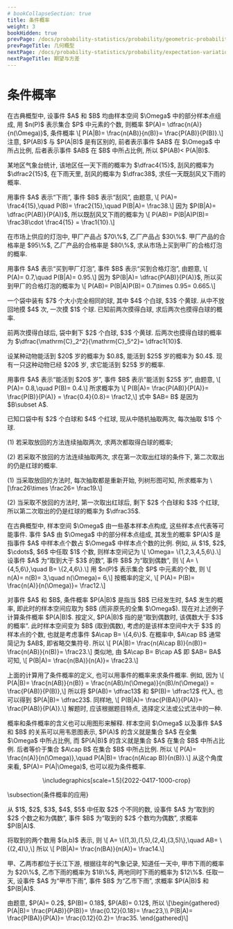 ```yaml
---
# bookCollapseSection: true
title: 条件概率
weight: 3
bookHidden: true
prevPage: /docs/probability-statistics/probability/geometric-probability
prevPageTitle: 几何概型
nextPage: /docs/probability-statistics/probability/expectation-variation
nextPageTitle: 期望与方差
---
```


# 条件概率

<p>在古典概型中, 设事件 $A$ 和 $B$ 均由样本空间 $\Omega$ 中的部分样本点组成, 用 $n(P)$ 表示集合 $P$ 中元素的个数, 则概率 $P(A)= \dfrac{n(A)}{n(\Omega)}$, 条件概率 \[
    P(A|B)= \frac{n(AB)}{n(B)}= \frac{P(AB)}{P(B)}.\]
注意, $P(AB)$ 与 $P(A|B)$ 是有区别的, 前者表示事件 $AB$ 在 $\Omega$ 中所占比例, 后者表示事件 $AB$ 在 $B$ 中所占比例, 所以 $P(AB)< P(A|B)$.
</p>
<p><myexample>
<p>某地区气象台统计, 该地区任一天下雨的概率为 $\dfrac4{15}$, 刮风的概率为 $\dfrac2{15}$, 在下雨天里, 刮风的概率为 $\dfrac38$, 求任一天既刮风又下雨的概率.
</p>
</myexample>
<mysolution>
    <p>用事件 $A$ 表示“下雨”, 事件 $B$ 表示“刮风”, 由题意, \[
        P(A)= \frac4{15},\quad P(B)= \frac2{15},\quad
        P(B|A)= \frac38.\]
    因为 $P(B|A)= \dfrac{P(AB)}{P(A)}$, 所以既刮风又下雨的概率为 \[
        P(AB)= P(B|A)P(B)= \frac38\cdot \frac4{15}
        = \frac1{10}.\]
</p>
</mysolution>
</p>
<p><myexample>
<p>在市场上供应的灯泡中, 甲厂产品占 $70\%$, 乙厂产品占 $30\%$. 甲厂产品的合格率是 $95\%$, 乙厂产品的合格率是 $80\%$, 求从市场上买到甲厂的合格灯泡的概率.
</p>
</myexample>
<mysolution>
    <p>用事件 $A$ 表示“买到甲厂灯泡”, 事件 $B$ 表示“买到合格灯泡”, 由题意, \[
        P(A)= 0.7,\quad P(B|A)= 0.95.\]
    因为 $P(B|A)= \dfrac{P(AB)}{P(A)}$, 所以买到甲厂的合格灯泡的概率为 \[
        P(AB)= P(B|A)P(B)= 0.7\times 0.95= 0.665.\]
</p>
</mysolution>
</p>
<p><myexample>
<p>一个袋中装有 $7$ 个大小完全相同的球, 其中 $4$ 个白球, $3$ 个黄球. 从中不放回地摸 $4$ 次, 一次摸 $1$ 个球. 已知前两次摸得白球, 求后两次也摸得白球的概率.
</p>
</myexample>
<mysolution>
    <p>前两次摸得白球后, 袋中剩下 $2$ 个白球, $3$ 个黄球. 后两次也摸得白球的概率为 $\dfrac{\mathrm{C}_2^2}{\mathrm{C}_5^2}= \dfrac1{10}$.
</p>
</mysolution>
</p>
<p><myexample>
<p>设某种动物能活到 $20$ 岁的概率为 $0.8$, 能活到 $25$ 岁的概率为 $0.4$. 现有一只这种动物已经 $20$ 岁, 求它能活到 $25$ 岁的概率.
</p>
</myexample>
<mysolution>
    <p>用事件 $A$ 表示“能活到 $20$ 岁”, 事件 $B$ 表示“能活到 $25$ 岁”, 由题意, \[
        P(A)= 0.8,\quad P(B)= 0.4.\]
    所求概率为 \[
        P(B|A)= \frac{P(AB)}{P(A)}= \frac{P(B)}{P(A)}
        = \frac{0.4}{0.8}= \frac12,\]
    式中 $AB= B$ 是因为 $B\subset A$.
</p>
</mysolution>
</p>
<p><myexample>
<p>已知口袋中有 $2$ 个白球和 $4$ 个红球, 现从中随机抽取两次, 每次抽取 $1$ 个球.
</p>
<p>(1) 若采取放回的方法连续抽取两次, 求两次都取得白球的概率;
</p>
<p>(2) 若采取不放回的方法连续抽取两次, 求在第一次取出红球的条件下, 第二次取出的仍是红球的概率.
</p>
</myexample>
<mysolution>
    <p>(1) 当采取放回的方法时, 每次抽取都是重新开始, 列树形图可知, 所求概率为 \[\frac26\times \frac26= \frac19.\]
</p>
<p>(2) 当采取不放回的方法时, 第一次取出红球后, 剩下 $2$ 个白球和 $3$ 个红球, 所以第二次取出的仍是红球的概率为 $\dfrac35$.
</p>
</mysolution>


<p>在古典概型中, 样本空间 $\Omega$ 由一些基本样本点构成, 这些样本点代表等可能事件. 事件 $A$ 由 $\Omega$ 中的部分样本点组成, 其发生的概率 $P(A)$ 是指事件 $A$ 中样本点个数占 $\Omega$ 中样本点个数的比例. 例如, 从 $1$, $2$, $\cdots$, $6$ 中任取 $1$ 个数, 则样本空间记为 \[
    \Omega= \{1,2,3,4,5,6\}.\]
设事件 $A$ 为“取到大于 $3$ 的数”, 事件 $B$ 为“取到偶数”, 则 \[
    A= \{4,5,6\},\quad B= \{2,4,6\}.\]
用 $n(P)$ 表示集合 $P$ 中元素的个数, 则 \[
    n(A)= n(B)= 3,\quad n(\Omega)= 6,\]
按概率的定义, \[
    P(A)= P(B)= \frac{n(A)}{n(\Omega)}= \frac12.\]
</p>
<p>对事件 $A$ 和 $B$, 条件概率 $P(A|B)$ 是指当 $B$ 已经发生时, $A$ 发生的概率, 即此时的样本空间应取为 $B$ (而非原先的全集 $\Omega$). 现在对上述例子计算条件概率 $P(A|B)$. 按定义, $P(A|B)$ 指的是“取到偶数时, 该偶数大于 $3$ 的概率”. 此时样本空间变为 $B$ (取到偶数), 考虑的是该样本空间中大于 $3$ 的样本点的个数, 也就是考虑事件 $A\cap B= \{4,6\}$. 在概率中, $A\cap B$ 通常简记为 $AB$, 即省略交集符号. 所以 \[
    P(A|B)= \frac{n(A\cap B)}{n(B)}= \frac{n(AB)}{n(B)}= \frac23.\]
类似地, 由 $A\cap B= B\cap A$ 即 $AB= BA$ 可知, \[
    P(B|A)= \frac{n(BA)}{n(A)}= \frac23.\]
</p>
<p>上面的计算用了条件概率的定义, 也可以用事件的概率来求条件概率. 例如, 因为 \[
    P(A|B)= \frac{n(AB)}{n(B)}
    = \frac{n(AB)/n(\Omega)}{n(B)/n(\Omega)}
    = \frac{P(AB)}{P(B)},\]
所以将 $P(AB)= \dfrac13$ 和 $P(B)= \dfrac12$ 代入, 也可以得到 $P(A|B)= \dfrac23$. 同样地, \[
    P(B|A)= \frac{P(BA)}{P(A)}= \frac{P(AB)}{P(A)}.\]
解题时, 应该根据题目特点, 选择定义法或公式法中的一种.
</p>
<p>概率和条件概率的含义也可以用图形来解释. 样本空间 $\Omega$ 以及事件 $A$ 和 $B$ 的关系可以用韦恩图表示, $P(A)$ 的含义就是集合 $A$ 在全集 $\Omega$ 中所占比例, 而 $P(A|B)$ 的含义就是集合 $A$ 在集合 $B$ 中所占比例. 后者等价于集合 $A\cap B$ 在集合 $B$ 中所占比例. 所以 \[
    P(A)= \frac{n(A)}{n(\Omega)},\quad
    P(A|B)= \frac{n(A\cap B)}{n(B)}.\]
从这个角度来看, $P(A)= P(A|\Omega)$, 也可以视为条件概率.
</p>
<p><center>
    \includegraphics[scale=1.5]{2022-0417-1000-crop}
</center>
</p>
<p>\subsection{条件概率的应用}
</p>
<p><myexample>
<p>从 $1$, $2$, $3$, $4$, $5$ 中任取 $2$ 个不同的数, 设事件 $A$ 为“取到的 $2$ 个数之和为偶数”, 事件 $B$ 为“取到的 $2$ 个数均为偶数”, 求概率 $P(B|A)$.
</p>
</myexample>
<mysolution>
    <p>将取到的两个数用 $(a,b)$ 表示, 则 \[
        A= \{(1,3),(1,5),(2,4),(3,5)\},\quad 
        AB= \{(2,4)\},\]
    所以 \[
        P(B|A)= \frac{n(BA)}{n(A)}= \frac14.\]
</p>
</mysolution>
</p>
<p><myexample>
<p>甲、乙两市都位于长江下游, 根据往年的气象记录, 知道任一天中, 甲市下雨的概率为 $20\%$, 乙市下雨的概率为 $18\%$, 两地同时下雨的概率为 $12\%$. 任取一天, 设事件 $A$ 为“甲市下雨”, 事件 $B$ 为“乙市下雨”, 求概率 $P(A|B)$ 和 $P(B|A)$.
</p>
</myexample>
<mysolution>
    <p>由题意, $P(A)= 0.2$, $P(B)= 0.18$, $P(AB)= 0.12$, 所以 \[\begin{gathered}
        P(A|B)= \frac{P(AB)}{P(B)}= \frac{0.12}{0.18}= \frac23,\\
        P(B|A)= \frac{P(BA)}{P(A)}= \frac{0.12}{0.2}= \frac35.
    \end{gathered}\]
</p>
</mysolution>
